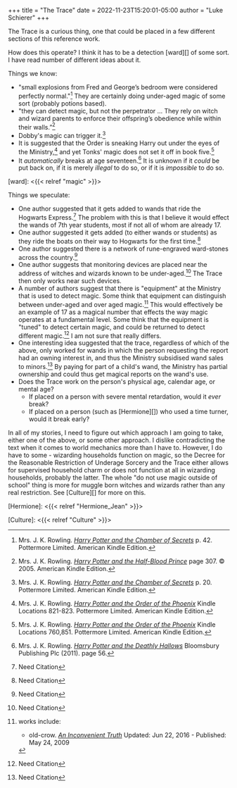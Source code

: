 +++
title = "The Trace"
date = 2022-11-23T15:20:01-05:00
author = "Luke Schierer"
+++

The Trace is a curious thing, one that could be placed in a few different
sections of this reference work.  

How does this operate?  I think it has to be a detection [ward][] of some sort.
I have read number of different ideas about it.

Things we know:

* "small explosions from Fred and George’s bedroom were considered perfectly
  normal."[^210618-1] They are certainly doing under-aged magic of some sort
  (probably potions based). 
* "they can detect magic, but not the perpetrator … They rely on witch and
  wizard parents to enforce their offspring’s obedience while within their
  walls.”[^210810-4]
* Dobby's magic can trigger it.[^210618-2]
* It is suggested that the Order is sneaking Harry out under the eyes of the
  Ministry,[^210618-3] and yet Tonks' magic does not set it off in book five.[^210618-4]
* It *automatically* breaks at age seventeen.[^221123-1]  It is unknown if it
  *could* be put back on, if it is merely *illegal* to do so, or if it is
  *impossible* to do so.

[^221123-1]: Mrs. J. K. Rowling.
    _[Harry Potter and the Deathly Hallows](https://www.librarything.com/work/3577382/book/225886820)_
    Bloomsbury Publishing Plc (2011). page 56.

[ward]: <{{< relref "magic" >}}>

Things we speculate: 

* One author suggested that it gets added to wands that ride the Hogwarts
  Express.[^210329-13] The problem with this is that I believe it would effect
  the wands of 7th year students, most if not all of whom are already 17. 
* One author suggested it gets added (to either wands or students) as they ride
  the boats on their way to Hogwarts for the first time.[^210329-14]
* One author suggested there is a network of rune-engraved ward-stones across
  the country.[^210329-15] 
* One author suggests that monitoring devices are placed near the address of
  witches and wizards known to be under-aged.[^210329-16] The Trace then only
  works near such devices. 
* A number of authors suggest that there is "equipment" at the Ministry that is used to
  detect magic.  Some think that equipment can distinguish between under-aged and
  over aged magic.[^210329-17] This would effectively be an example of 17 as a
  magical number that effects the way magic operates at a fundamental level.
  Some think that the equipment is "tuned" to detect certain magic, and could be
  returned to detect different magic.[^210329-18] I am not sure that really differs. 
* One interesting idea suggested that the trace, regardless of which of the
  above, only worked for wands in which the person requesting the report had an
  owning interest in, and thus the Ministry subsidised wand sales to
  minors.[^210329-19] By paying for part of a child's wand, the Ministry has
  partial ownership and could thus get magical reports on the wand's use. 
* Does the Trace work on the person's physical age, calendar age, or mental age? 
  * If placed on a person with severe mental retardation, would it *ever* break?
  * If placed on a person (such as [Hermione][]) who used a time turner, would it break early?

In all of my stories, I need to figure out which approach I am going to take,
either one of the above, or some other approach.  I dislike contradicting the
text when it comes to world mechanics more than I have to.  However, I do have
to some - wizarding households function on magic, so the Decree for the
Reasonable Restriction of Underage Sorcery and the Trace either allows for
supervised household charm or does not function at all in wizarding households,
probably the latter.  The whole "do not use magic outside of school" thing is
more for muggle born witches and wizards rather than any real restriction. See
[Culture][] for more on this. 

[Hermione]: <{{< relref "Hermione_Jean" >}}>

[Culture]: <{{< relref "Culture" >}}>

[^210810-4]: Mrs. J. K. Rowling. 
    _[Harry Potter and the Half-Blood Prince](https://www.goodreads.com/book/show/1.Harry_Potter_and_the_Half_Blood_Prince)_
    page 307. © 2005. American Kindle Edition. 

[^210618-1]: Mrs. J. K. Rowling. 
    _[Harry Potter and the Chamber of Secrets](https://www.goodreads.com/book/show/15881.Harry_Potter_and_the_Chamber_of_Secrets)_
    p. 42. Pottermore Limited. American Kindle Edition. 

[^210618-2]: Mrs. J. K. Rowling. 
    _[Harry Potter and the Chamber of Secrets](https://www.goodreads.com/book/show/15881.Harry_Potter_and_the_Chamber_of_Secrets)_
    p. 20. Pottermore Limited. American Kindle Edition. 

[^210618-3]: Mrs. J. K. Rowling.
    _[Harry Potter and the Order of the Phoenix](https://www.goodreads.com/book/show/2.Harry_Potter_and_the_Order_of_the_Phoenix)_
    Kindle Locations 821-823. Pottermore Limited. American Kindle Edition. 

[^210618-4]: Mrs. J. K. Rowling.
    _[Harry Potter and the Order of the Phoenix](https://www.goodreads.com/book/show/2.Harry_Potter_and_the_Order_of_the_Phoenix)_
    Kindle Locations 760,851. Pottermore Limited. American Kindle Edition. 

[^210329-13]: Need Citation

[^210329-14]: Need Citation

[^210329-15]: Need Citation

[^210329-16]: Need Citation

[^210329-17]: works include:
    * old-crow. _[An Inconvenient Truth](https://www.fanfiction.net/s/5084287)_ Updated: Jun 22, 2016 - Published: May 24, 2009

[^210329-18]: Need Citation

[^210329-19]: Need Citation

[^210329-12]: [Wikipedia](https://en.wikipedia.org/) 
    "[Emancipation of minors](https://en.wikipedia.org/wiki/Emancipation_of_minors)
    Last Updated: 2021-03-27. Last Viewed: 2021-03-29.

[^180709-2]: Mrs. J. K. Rowling. _Harry Potter and the Order of the Phoenix_.  Chapter 37. Location 12236. 

[^200731-4]: Mrs. J. K. Rowling.  _Harry Potter and the Goblet of Fire_ 

[^200731-5]: Mrs. J. K. Rowling. _Harry Potter and the Order of the Phoenix_

[^200731-6]: Radaslab.  
    _[Not Normal](https://www.fanfiction.net/s/7144149)_
    [Fanfiction.net](https://www.fanfiction.net/) 
    [Chapter 59](https://www.fanfiction.net/s/7144149/59/Not-Normal)  Published 2011-07-04,
    Updated 2013-08-10, Last Viewed 2020-07-31.

[^200731-7]: Citation needed. 

[^210302-1]: Mrs. J. K. Rowling. 
    "[Illness and Disability](https://www.wizardingworld.com/writing-by-jk-rowling/illness-and-disability)"
    Originally published on Pottermore on 2015-08-10.  Last Viewed 2021-03-02. 

[^210304-5]: Mrs. J. K. Rowling.
    "[Uagadou](https://www.wizardingworld.com/writing-by-jk-rowling/uagadou)"
    Originally published on Pottermore on 2016-01-30. Last Viewed 2021-03-04.

[^210304-6]: Mrs. J. K. Rowling.
    "[Uagadou](https://www.wizardingworld.com/writing-by-jk-rowling/uagadou)"
    Originally published on Pottermore on 2016-01-30. Last Viewed 2021-03-04.

[^210302-2]: Mrs. J. K. Rowling. _Harry Potter and the Chamber of Secrets_
    Pottermore Limited. American Kindle Edition. Approx Location 4405 of 4470.

[^210302-5]: Sunlesswarmth. _[BrokenProphecy](https://www.fanfiction.net/s/13712386)_
    [Chapter 3](https://www.fanfiction.net/s/13712386/3/Broken-Prophecy)
    Published 2020-10-04. Updated 2020-12-01. Last Viewed 2021-03-02.


